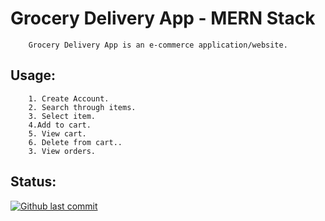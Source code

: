 # Grocery Delivery App - MERN Stack

        Grocery Delivery App is an e-commerce application/website.

## Usage:

        1. Create Account.
        2. Search through items.
        3. Select item.
        4.Add to cart.
        5. View cart.
        6. Delete from cart..
        3. View orders.

## Status:

[![ Github last commit](http://inch-ci.org/github/last-commit/:xjr007/:grocery-delivery.svg?branch=master)](http://inch-ci.org/xjr007/grocery-delivery)
